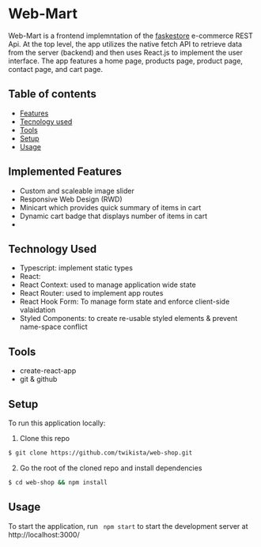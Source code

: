 # Web-Mart

Web-Mart is a frontend implemntation of the [faskestore](https://fakestoreapi.com/) e-commerce REST Api. At the top level, the app utilizes the native fetch API to retrieve data from the server (backend) and then uses React.js to implement the user interface. The app features a home page, products page, product page, contact page, and cart page.

## Table of contents

- [Features](#implemented-features)
- [Tecnology used](#technology-used)
- [Tools](#tools)
- [Setup](#setup)
- [Usage](#usage)

## Implemented Features

- Custom and scaleable image slider
- Responsive Web Design (RWD)
- Minicart which provides quick summary of items in cart
- Dynamic cart badge that displays number of items in cart
-

## Technology Used

- Typescript: implement static types
- React:
- React Context: used to manage application wide state
- React Router: used to implement app routes
- React Hook Form: To manage form state and enforce client-side valaidation
- Styled Components: to create re-usable styled elements & prevent name-space conflict

## Tools

- create-react-app
- git & github

## Setup

To run this application locally:

1. Clone this repo

```bash
$ git clone https://github.com/twikista/web-shop.git
```

2. Go the root of the cloned repo and install dependencies

```bash
$ cd web-shop && npm install
```

## Usage

To start the application, run ` npm start` to start the development server at http://localhost:3000/
